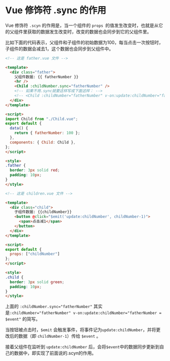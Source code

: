 # Vue 修饰符 .sync 的作用

Vue 修饰符 `.scyn` 的作用是，当一个组件的 `props `的值发生改变时，也就是从它的父组件里获取的数据发生改变时，改变的数据也会同步到它的父组件里。

比如下面的代码表示，父组件和子组件的初始数据为100，每当点击一次按钮时，子组件的数据会减去1，这个数据也会同步到父组件中。

```html
<!-- 这是 father.vue 文件 -->

<template>
  <div class="father">
    父组件数据: {{ fatherNumber }}
    <hr />
    <Child :childNumber.sync="fatherNumber" />
    <!-- 如果不用.sync就要这样写成下面这样： -->
    <!-- <Child :childNumber="fatherNumber" v-on:update:childNumber="fatherNumber = $event" /> -->
  </div>
</template>

<script>
import Child from "./Child.vue";
export default {
  data() {
    return { fatherNumber: 100 }; 
  },
  components: { Child: Child },
};
</script>

<style>
.father {
  border: 3px solid red;
  padding: 10px;
}
</style>
```

```html
<!-- 这是 children.vue 文件 -->

<template>
  <div class="child">
    子组件数据: {{childNumber}}
    <button @click="$emit('update:childNumber', childNumber-1)">
      <span>点击减1</span>
    </button>
  </div>
</template>

<script>
export default {
  props: ["childNumber"]
};
</script>

<style>
.child {
  border: 3px solid green;
  padding: 10px;
}
</style>
```

上面的 `:childNumber.sync="fatherNumber"` 其实是`:childNumber="fatherNumber" v-on:update:childNumber="fatherNumber = $event"` 的简写。

当按钮被点击时，`$emit` 会触发事件，将事件记为`update:childNumber`，并将更改后的数据（即 `childNumber-1`）传给 `$event` 。

接着父组件在监听到 `update:childNumber` 后，会将`$event`中的数据同步更新到自己的数据中，即实现了前面说的.scyn的作用。
